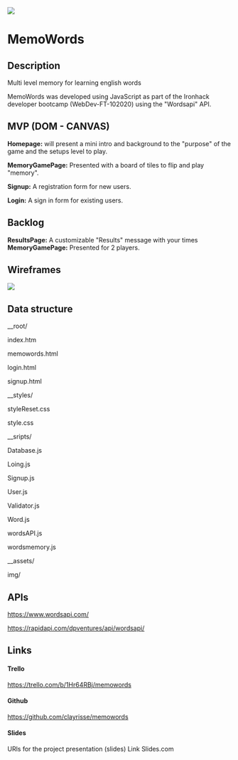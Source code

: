 ![](/assets/img/rdme-coinbat.jpg)

# **MemoWords**


## **Description**


Multi level memory for learning english words

MemoWords was developed using JavaScript as part of the Ironhack developer bootcamp (WebDev-FT-102020) using the "Wordsapi" API.



## **MVP (DOM - CANVAS)**


**Homepage:** will present a mini intro and background to the "purpose" of the game and the setups level to play.

**MemoryGamePage:** Presented with a board of tiles to flip and play "memory". 

**Signup:** A registration form for new users.

**Login:** A sign in form for existing users.



## **Backlog**


**ResultsPage:** A customizable "Results" message with your times
**MemoryGamePage:** Presented for 2 players.



## **Wireframes**


![](/assets/img/wireframes-coinbat.jpg)



## **Data structure**


__root/

index.htm

memowords.html

login.html

signup.html


__styles/

styleReset.css

style.css


__sripts/

Database.js

Loing.js

Signup.js

User.js

Validator.js

Word.js

wordsAPI.js

wordsmemory.js


__assets/

img/



## **APIs**


https://www.wordsapi.com/

https://rapidapi.com/dpventures/api/wordsapi/



## **Links**


#### Trello 
https://trello.com/b/1Hr64RBj/memowords


#### **Github**
https://github.com/clayrisse/memowords


#### **Slides**
URls for the project presentation (slides) Link Slides.com